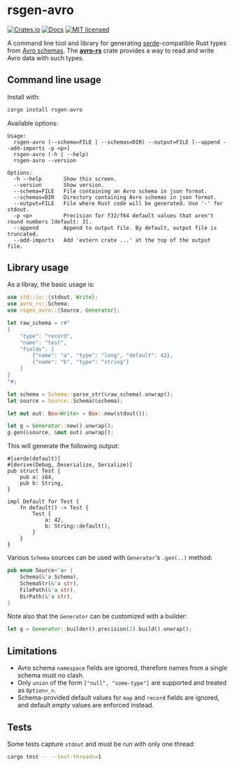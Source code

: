 # rsgen-avro

[![Crates.io](https://img.shields.io/crates/v/rsgen-avro.svg)](https://crates.io/crates/rsgen-avro)
[![Docs](https://docs.rs/rsgen-avro/badge.svg)](https://docs.rs/rsgen-avro)
[![MIT licensed](https://img.shields.io/badge/license-MIT-blue.svg)](https://github.com/lerouxrgd/rsgen-avro/blob/master/LICENSE)

A command line tool and library for generating [serde][]-compatible Rust types from [Avro schemas][schemas]. The **[avro-rs][]** crate provides a way to read and write Avro data with such types.

## Command line usage

Install with:

```sh
cargo install rsgen-avro
```

Available options:

```
Usage:
  rsgen-avro (--schema=FILE | --schemas=DIR) --output=FILE [--append --add-imports -p <p>]
  rsgen-avro (-h | --help)
  rsgen-avro --version

Options:
  -h --help       Show this screen.
  --version       Show version.
  --schema=FILE   File containing an Avro schema in json format.
  --schemas=DIR   Directory containing Avro schemas in json format.
  --output=FILE   File where Rust code will be generated. Use '-' for stdout.
  -p <p>          Precision for f32/f64 default values that aren't round numbers [default: 3].
  --append        Append to output file. By default, output file is truncated.
  --add-imports   Add 'extern crate ...' at the top of the output file.
```

## Library usage

As a libray, the basic usage is:

```rust
use std::io::{stdout, Write};
use avro_rs::Schema;
use rsgen_avro::{Source, Generator};

let raw_schema = r#"
{
    "type": "record",
    "name": "test",
    "fields": [
        {"name": "a", "type": "long", "default": 42},
        {"name": "b", "type": "string"}
    ]
}
"#;

let schema = Schema::parse_str(&raw_schema).unwrap();
let source = Source::Schema(&schema);

let mut out: Box<Write> = Box::new(stdout());

let g = Generator::new().unwrap();
g.gen(&source, &mut out).unwrap();
```

This will generate the following output:

```text
#[serde(default)]
#[derive(Debug, Deserialize, Serialize)]
pub struct Test {
    pub a: i64,
    pub b: String,
}

impl Default for Test {
    fn default() -> Test {
        Test {
            a: 42,
            b: String::default(),
        }
    }
}
```

Various `Schema` sources can be used with `Generator`'s `.gen(..)` method:

```rust
pub enum Source<'a> {
    Schema(&'a Schema),
    SchemaStr(&'a str),
    FilePath(&'a str),
    DirPath(&'a str),
}
```

Note also that the `Generator` can be customized with a builder:

```rust
let g = Generator::builder().precision(2).build().unwrap();
```

## Limitations

* Avro schema `namespace` fields are ignored, therefore names from a single schema must no clash.
* Only `union` of the form `["null", "some-type"]` are supported and treated as `Option<_>`.
* Schema-provided default values for `map` and `record` fields are ignored, and default _empty_ values are enforced instead.

## Tests

Some tests capture `stdout` and must be run with only one thread:

```sh
cargo test -- --test-threads=1
```

[schemas]: https://avro.apache.org/docs/current/spec.html
[avro-rs]: https://github.com/flavray/avro-rs
[serde]: https://serde.rs
